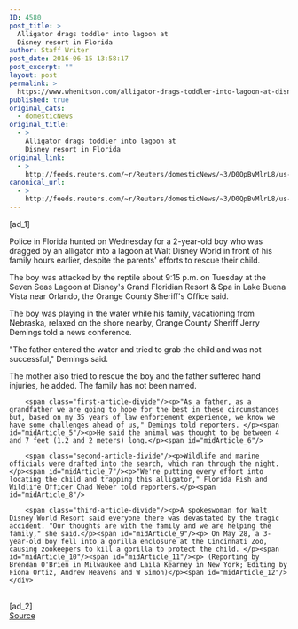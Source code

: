 ```yaml
---
ID: 4580
post_title: >
  Alligator drags toddler into lagoon at
  Disney resort in Florida
author: Staff Writer
post_date: 2016-06-15 13:58:17
post_excerpt: ""
layout: post
permalink: >
  https://www.whenitson.com/alligator-drags-toddler-into-lagoon-at-disney-resort-in-florida/
published: true
original_cats:
  - domesticNews
original_title:
  - >
    Alligator drags toddler into lagoon at
    Disney resort in Florida
original_link:
  - >
    http://feeds.reuters.com/~r/Reuters/domesticNews/~3/D0QpBvMlrL8/us-florida-alligator-child-idUSKCN0Z10I4
canonical_url:
  - >
    http://feeds.reuters.com/~r/Reuters/domesticNews/~3/D0QpBvMlrL8/us-florida-alligator-child-idUSKCN0Z10I4
---
```

 [ad_1]
<br><div id="articleText">
<span id="midArticle_start"/>

<span class="focusParagraph" readability="5"><p><span class="articleLocatio&lt;/span&gt;n">Police in Florida hunted on Wednesday for a 2-year-old boy who was dragged by an alligator into a lagoon at Walt Disney World in front of his family hours earlier, despite the parents' efforts to rescue their child.</span></p></span><span id="midArticle_0"/><p>The boy was attacked by the reptile about 9:15 p.m. on Tuesday at the Seven Seas Lagoon at Disney's Grand Floridian Resort &amp; Spa in Lake Buena Vista near Orlando, the Orange County Sheriff's Office said.</p><span id="midArticle_1"/><p>The boy was playing in the water while his family, vacationing from Nebraska, relaxed on the shore nearby, Orange County Sheriff Jerry Demings told a news conference. </p><span id="midArticle_2"/><p>"The father entered the water and tried to grab the child and was not successful," Demings said. </p><span id="midArticle_3"/><p>The mother also tried to rescue the boy and the father suffered hand injuries, he added. The family has not been named.</p><span id="midArticle_4"/>
        
        <span class="first-article-divide"/><p>"As a father, as a grandfather we are going to hope for the best in these circumstances but, based on my 35 years of law enforcement experience, we know we have some challenges ahead of us," Demings told reporters. </p><span id="midArticle_5"/><p>He said the animal was thought to be between 4 and 7 feet (1.2 and 2 meters) long.</p><span id="midArticle_6"/>
        
        <span class="second-article-divide"/><p>Wildlife and marine officials were drafted into the search, which ran through the night.</p><span id="midArticle_7"/><p>"We're putting every effort into locating the child and trapping this alligator," Florida Fish and Wildlife Officer Chad Weber told reporters.</p><span id="midArticle_8"/>
        
        <span class="third-article-divide"/><p>A spokeswoman for Walt Disney World Resort said everyone there was devastated by the tragic accident. "Our thoughts are with the family and we are helping the family," she said.</p><span id="midArticle_9"/><p> On May 28, a 3-year-old boy fell into a gorilla enclosure at the Cincinnati Zoo, causing zookeepers to kill a gorilla to protect the child. </p><span id="midArticle_10"/><span id="midArticle_11"/><p> (Reporting by Brendan O'Brien in Milwaukee and Laila Kearney in New York; Editing by Fiona Ortiz, Andrew Heavens and W Simon)</p><span id="midArticle_12"/></div>
<br>[ad_2]
<br><a href="http://feeds.reuters.com/~r/Reuters/domesticNews/~3/D0QpBvMlrL8/us-florida-alligator-child-idUSKCN0Z10I4">Source </a>